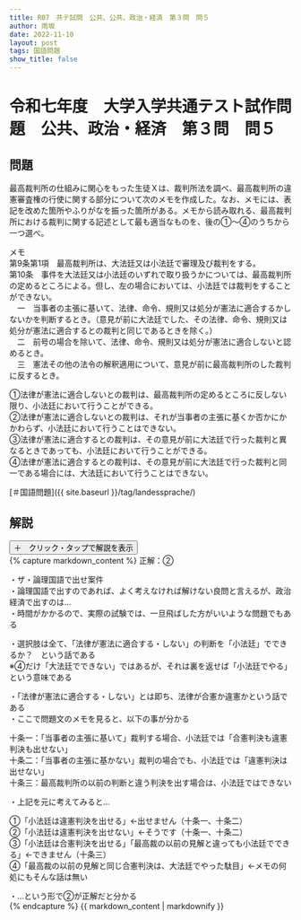 ```yaml
---
title: R07　共テ試問　公共、公共、政治・経済　第３問　問５
author: 雨坂
date: 2022-11-10
layout: post
tags: 国語問題
show_title: false
---
```

  
# 令和七年度　大学入学共通テスト試作問題　公共、政治・経済　第３問　問５  

## 問題  
最高裁判所の仕組みに関心をもった生徒Ｘは、裁判所法を調べ、最高裁判所の違憲審査権の行使に関する部分について次のメモを作成した。なお、メモには、表記を改めた箇所やふりがなを振った箇所がある。メモから読み取れる、最高裁判所における裁判に関する記述として最も適当なものを、後の①～④のうちから一つ選べ。  
  
メモ  
第9条第1項　最高裁判所は、大法廷又は小法廷で審理及び裁判をする。  
第10条　事件を大法廷又は小法廷のいずれで取り扱うかについては、最高裁判所の定めるところによる。但し、左の場合においては、小法廷では裁判をすることができない。  
　一　当事者の主張に基いて、法律、命令、規則又は処分が憲法に適合するかしないかを判断するとき。（意見が前に大法廷でした、その法律、命令、規則又は処分が憲法に適合するとの裁判と同じであるときを除く。）  
　二　前号の場合を除いて、法律、命令、規則又は処分が憲法に適合しないと認めるとき。  
　三　憲法その他の法令の解釈適用について、意見が前に最高裁判所のした裁判に反するとき。  
  
①法律が憲法に適合しないとの裁判は、最高裁判所の定めるところに反しない限り、小法廷において行うことができる。  
②法律が憲法に適合しないとの裁判は、それが当事者の主張に基くか否かにかかわらず、小法廷において行うことはできない。  
③法律が憲法に適合するとの裁判は、その意見が前に大法廷で行った裁判と異なるときであっても、小法廷において行うことができる。  
④法律が憲法に適合するとの裁判は、その意見が前に大法廷で行った裁判と同一である場合には、大法廷において行うことはできない。  
  
[＃国語問題]({{ site.baseurl }}/tag/landessprache/)  
  
## 解説  
<div class="collapsible">
  <button class="collapsible-button">＋　クリック・タップで解説を表示</button>
  <div class="collapsible-content">
    {% capture markdown_content %}
正解：②  
  
・ザ・論理国語で出せ案件  
・論理国語で出すのであれば、よく考えなければ解けない良問と言えるが、政治経済で出すのは…  
・時間がかかるので、実際の試験では、一旦飛ばした方がいいような問題でもある  
  
・選択肢は全て、「法律が憲法に適合する・しない」の判断を「小法廷」でできるか？　という話である  
※④だけ「大法廷でできない」ではあるが、それは裏を返せば「小法廷でやる」という意味である  
  
・「法律が憲法に適合する・しない」とは即ち、法律が合憲か違憲かという話である  
・ここで問題文のメモを見ると、以下の事が分かる  
  
十条一：「当事者の主張に基いて」裁判する場合、小法廷では「合憲判決も違憲判決も出せない」  
十条二：「当事者の主張に基かない」裁判の場合でも、小法廷では「違憲判決は出せない」  
十条三：最高裁判所の以前の判断と違う判決を出す場合は、小法廷ではできない  
  
・上記を元に考えてみると…  
  
①「小法廷は違憲判決を出せる」←出せません（十条一、十条二）  
②「小法廷は違憲判決を出せない」←そうです（十条一、十条二）  
③「小法廷は合憲判決を出せる」「最高裁の以前の見解と違っても小法廷でできる」←できません（十条三）  
④「最高裁の以前の見解と同じ合憲判決は、大法廷でやった駄目」←メモの何処にもそんな話は無い  
  
・…という形で②が正解だと分かる  
    {% endcapture %}
    {{ markdown_content | markdownify }}
  </div>
</div>
